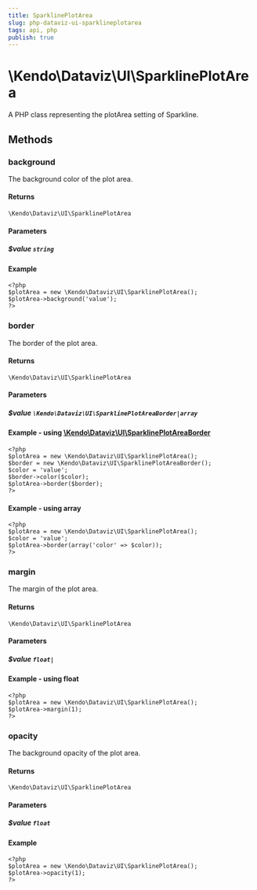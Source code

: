 ```yaml
---
title: SparklinePlotArea
slug: php-dataviz-ui-sparklineplotarea
tags: api, php
publish: true
---
```


# \Kendo\Dataviz\UI\SparklinePlotArea

A PHP class representing the plotArea setting of Sparkline.


## Methods

### background
The background color of the plot area.

#### Returns
`\Kendo\Dataviz\UI\SparklinePlotArea`

#### Parameters

##### $value `string`



#### Example 
    <?php
    $plotArea = new \Kendo\Dataviz\UI\SparklinePlotArea();
    $plotArea->background('value');
    ?>

### border

The border of the plot area.

#### Returns
`\Kendo\Dataviz\UI\SparklinePlotArea`

#### Parameters

##### $value `\Kendo\Dataviz\UI\SparklinePlotAreaBorder|array`


#### Example - using [\Kendo\Dataviz\UI\SparklinePlotAreaBorder](/api/wrappers/php/Kendo/Dataviz/UI/SparklinePlotAreaBorder)
    <?php
    $plotArea = new \Kendo\Dataviz\UI\SparklinePlotArea();
    $border = new \Kendo\Dataviz\UI\SparklinePlotAreaBorder();
    $color = 'value';
    $border->color($color);
    $plotArea->border($border);
    ?>

#### Example - using array

    <?php
    $plotArea = new \Kendo\Dataviz\UI\SparklinePlotArea();
    $color = 'value';
    $plotArea->border(array('color' => $color));
    ?>

### margin
The margin of the plot area.

#### Returns
`\Kendo\Dataviz\UI\SparklinePlotArea`

#### Parameters

##### $value `float|`



#### Example  - using float
    <?php
    $plotArea = new \Kendo\Dataviz\UI\SparklinePlotArea();
    $plotArea->margin(1);
    ?>

### opacity
The background opacity of the plot area.

#### Returns
`\Kendo\Dataviz\UI\SparklinePlotArea`

#### Parameters

##### $value `float`



#### Example 
    <?php
    $plotArea = new \Kendo\Dataviz\UI\SparklinePlotArea();
    $plotArea->opacity(1);
    ?>

 
